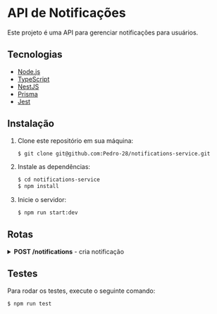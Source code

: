 # API de Notificações

Este projeto é uma API para gerenciar notificações para usuários.

## Tecnologias

- [Node.js](https://nodejs.org)
- [TypeScript](https://www.typescriptlang.org)
- [NestJS](https://nestjs.com)
- [Prisma](https://www.prisma.io)
- [Jest](https://jestjs.io)

## Instalação

1. Clone este repositório em sua máquina:

   ```sh
   $ git clone git@github.com:Pedro-28/notifications-service.git
   ```
2. Instale as dependências:

   ```sh
   $ cd notifications-service
   $ npm install
   ```
3. Inicie o servidor:

   ```sh
   $ npm run start:dev
   ```
## Rotas

<details>
   <summary><strong>POST /notifications</strong> - cria notificação</summary><br/>
      
   Corpo da requisição:
   
   ```bash
   {
      "recipientId": "id_do_destinatario",
      "content": "conteudo_da_notificacao",
      "category": "categoria_da_notificacao"
   }
   ```
   
   Resposta:

   ```bash
   {
      "notification": {
         "id": "id_da_notificacao",
         "recipientId": "id_do_destinatario",
         "content": "conteudo_da_notificacao",
         "category": "categoria_da_notificacao"
      }
   }
   ```
</details>

## Testes

Para rodar os testes, execute o seguinte comando:

```sh
$ npm run test
```

